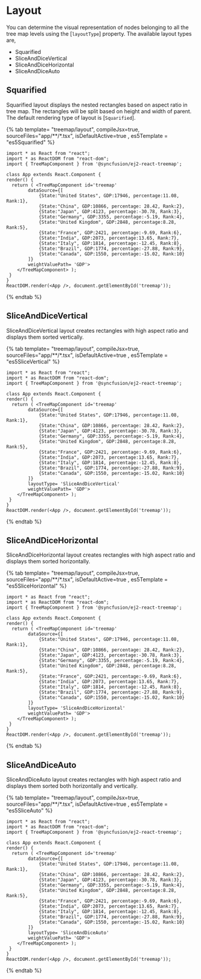 # Layout

You can determine the visual representation of nodes belonging to all the tree map levels using the [`layoutType`] property. The available layout types are,

* Squarified
* SliceAndDiceVertical
* SliceAndDiceHorizontal
* SliceAndDiceAuto

## Squarified

Squarified layout displays the nested rectangles based on aspect ratio in tree map. The rectangles will be split based on height and width of parent. The default rendering type of layout is [`Squarified`].

{% tab template= "treemap/layout", compileJsx=true, sourceFiles="app/**/*.tsx", isDefaultActive=true , es5Template = "es5Squarified" %}

```tsx
import * as React from "react";
import * as ReactDOM from "react-dom";
import { TreeMapComponent } from '@syncfusion/ej2-react-treemap';

class App extends React.Component {
render() {
  return ( <TreeMapComponent id='treemap'
        dataSource={[
            {State:"United States", GDP:17946, percentage:11.08, Rank:1},
            {State:"China", GDP:10866, percentage: 28.42, Rank:2},
            {State:"Japan", GDP:4123, percentage:-30.78, Rank:3},
            {State:"Germany", GDP:3355, percentage:-5.19, Rank:4},
            {State:"United Kingdom", GDP:2848, percentage:8.28, Rank:5},
            {State:"France", GDP:2421, percentage:-9.69, Rank:6},
            {State:"India", GDP:2073, percentage:13.65, Rank:7},
            {State:"Italy", GDP:1814, percentage:-12.45, Rank:8},
            {State:"Brazil", GDP:1774, percentage:-27.88, Rank:9},
            {State:"Canada", GDP:1550, percentage:-15.02, Rank:10}
        ]}
        weightValuePath= 'GDP'>
    </TreeMapComponent> );
 }
}
ReactDOM.render(<App />, document.getElementById('treemap'));
```

{% endtab %}

## SliceAndDiceVertical

SliceAndDiceVertical layout creates rectangles with high aspect ratio and displays them sorted vertically.

{% tab template= "treemap/layout", compileJsx=true, sourceFiles="app/**/*.tsx", isDefaultActive=true , es5Template = "es5SliceVertical" %}

```tsx
import * as React from "react";
import * as ReactDOM from "react-dom";
import { TreeMapComponent } from '@syncfusion/ej2-react-treemap';

class App extends React.Component {
render() {
  return ( <TreeMapComponent id='treemap'
        dataSource={[
            {State:"United States", GDP:17946, percentage:11.08, Rank:1},
            {State:"China", GDP:10866, percentage: 28.42, Rank:2},
            {State:"Japan", GDP:4123, percentage:-30.78, Rank:3},
            {State:"Germany", GDP:3355, percentage:-5.19, Rank:4},
            {State:"United Kingdom", GDP:2848, percentage:8.28, Rank:5},
            {State:"France", GDP:2421, percentage:-9.69, Rank:6},
            {State:"India", GDP:2073, percentage:13.65, Rank:7},
            {State:"Italy", GDP:1814, percentage:-12.45, Rank:8},
            {State:"Brazil", GDP:1774, percentage:-27.88, Rank:9},
            {State:"Canada", GDP:1550, percentage:-15.02, Rank:10}
        ]}
        layoutType= 'SliceAndDiceVertical'
        weightValuePath= 'GDP'>
    </TreeMapComponent> );
 }
}
ReactDOM.render(<App />, document.getElementById('treemap'));
```

{% endtab %}

## SliceAndDiceHorizontal

SliceAndDiceHorizontal layout creates rectangles with high aspect ratio and displays them sorted horizontally.

{% tab template= "treemap/layout", compileJsx=true, sourceFiles="app/**/*.tsx", isDefaultActive=true , es5Template = "es5SliceHorizontal" %}

```tsx
import * as React from "react";
import * as ReactDOM from "react-dom";
import { TreeMapComponent } from '@syncfusion/ej2-react-treemap';

class App extends React.Component {
render() {
  return ( <TreeMapComponent id='treemap'
        dataSource={[
            {State:"United States", GDP:17946, percentage:11.08, Rank:1},
            {State:"China", GDP:10866, percentage: 28.42, Rank:2},
            {State:"Japan", GDP:4123, percentage:-30.78, Rank:3},
            {State:"Germany", GDP:3355, percentage:-5.19, Rank:4},
            {State:"United Kingdom", GDP:2848, percentage:8.28, Rank:5},
            {State:"France", GDP:2421, percentage:-9.69, Rank:6},
            {State:"India", GDP:2073, percentage:13.65, Rank:7},
            {State:"Italy", GDP:1814, percentage:-12.45, Rank:8},
            {State:"Brazil", GDP:1774, percentage:-27.88, Rank:9},
            {State:"Canada", GDP:1550, percentage:-15.02, Rank:10}
        ]}
        layoutType= 'SliceAndDiceHorizontal'
        weightValuePath= 'GDP'>
    </TreeMapComponent> );
 }
}
ReactDOM.render(<App />, document.getElementById('treemap'));
```

{% endtab %}

## SliceAndDiceAuto

SliceAndDiceAuto layout creates rectangles with high aspect ratio and displays them sorted both horizontally and vertically.

{% tab template= "treemap/layout", compileJsx=true, sourceFiles="app/**/*.tsx", isDefaultActive=true , es5Template = "es5SliceAuto" %}

```tsx
import * as React from "react";
import * as ReactDOM from "react-dom";
import { TreeMapComponent } from '@syncfusion/ej2-react-treemap';

class App extends React.Component {
render() {
  return ( <TreeMapComponent id='treemap'
        dataSource={[
            {State:"United States", GDP:17946, percentage:11.08, Rank:1},
            {State:"China", GDP:10866, percentage: 28.42, Rank:2},
            {State:"Japan", GDP:4123, percentage:-30.78, Rank:3},
            {State:"Germany", GDP:3355, percentage:-5.19, Rank:4},
            {State:"United Kingdom", GDP:2848, percentage:8.28, Rank:5},
            {State:"France", GDP:2421, percentage:-9.69, Rank:6},
            {State:"India", GDP:2073, percentage:13.65, Rank:7},
            {State:"Italy", GDP:1814, percentage:-12.45, Rank:8},
            {State:"Brazil", GDP:1774, percentage:-27.88, Rank:9},
            {State:"Canada", GDP:1550, percentage:-15.02, Rank:10}
        ]}
        layoutType= 'SliceAndDiceAuto'
        weightValuePath= 'GDP'>
    </TreeMapComponent> );
 }
}
ReactDOM.render(<App />, document.getElementById('treemap'));
```

{% endtab %}